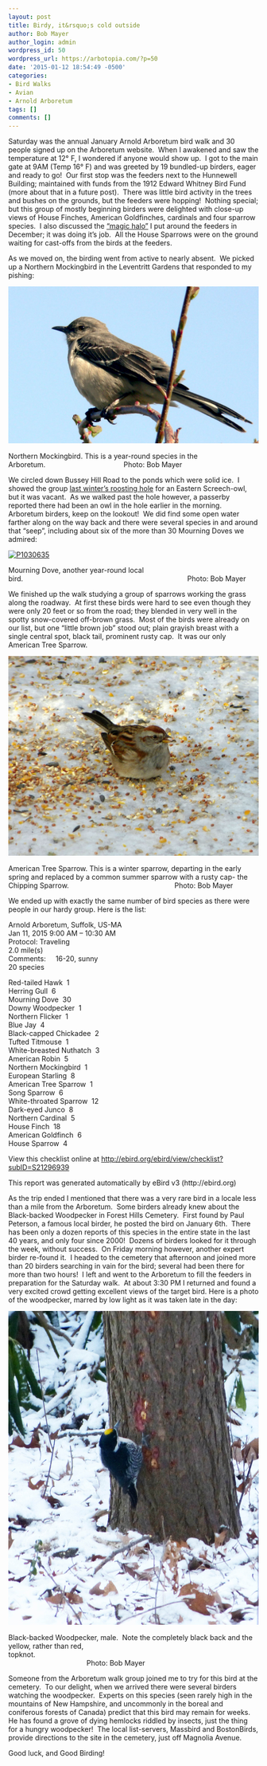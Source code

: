 ```yaml
---
layout: post
title: Birdy, it&rsquo;s cold outside
author: Bob Mayer
author_login: admin
wordpress_id: 50
wordpress_url: https://arbotopia.com/?p=50
date: '2015-01-12 18:54:49 -0500'
categories:
- Bird Walks
- Avian
- Arnold Arboretum
tags: []
comments: []
---
```



<p>Saturday was the annual January Arnold Arboretum bird walk and 30 people signed up on the Arboretum website.&nbsp; When I awakened and saw the temperature at 12&deg; F, I wondered if anyone would show up.&nbsp; I got to the main gate at 9AM (Temp 16&deg; F) and was greeted by 19 bundled-up birders, eager and ready to go!&nbsp; Our first stop was the feeders next to the Hunnewell Building; maintained with funds from the 1912 Edward Whitney Bird Fund (more about that in a future post).&nbsp; There was little bird activity in the trees and bushes on the grounds, but the feeders were hopping!&nbsp; Nothing special; but this group of mostly beginning birders were delighted with close-up views of House Finches, American Goldfinches, cardinals and four sparrow species.&nbsp; I also discussed the&nbsp;<a href="http://www.arbotopia.com/?s=what+about+bird+feeders">&ldquo;magic halo&rdquo;</a>&nbsp;I put around the feeders in December; it was doing it&rsquo;s job.&nbsp; All the House Sparrows were on the ground waiting for cast-offs from the birds at the feeders.</p>


<p>As we moved on, the birding went from active to nearly absent.&nbsp; We picked up a Northern Mockingbird in the Leventritt Gardens that responded to my pishing:</p>


<p><!-- wp:image {"id":296} --></p>
 <img src="/images/2018/11/P1080186.jpg" alt="" class="wp-image-296"/>


<p>Northern Mockingbird. This is a year-round species in the Arboretum.&nbsp;&nbsp;&nbsp;&nbsp;&nbsp;&nbsp;&nbsp;&nbsp;&nbsp;&nbsp;&nbsp;&nbsp;&nbsp;&nbsp;&nbsp;&nbsp;&nbsp;&nbsp;&nbsp;&nbsp;&nbsp;&nbsp;&nbsp;&nbsp;&nbsp;&nbsp;&nbsp;&nbsp;&nbsp;&nbsp;&nbsp;&nbsp;&nbsp;&nbsp;&nbsp;&nbsp;&nbsp;&nbsp;&nbsp; Photo: Bob Mayer</p>


<p>We circled down Bussey Hill Road to the ponds which were solid ice.&nbsp; I showed the group&nbsp;<a href="http://www.arbotopia.com/2014/02/">last winter&rsquo;s roosting hole</a>&nbsp;for an Eastern Screech-owl, but it was vacant.&nbsp; As we walked past the hole however, a passerby reported there had been an owl in the hole earlier in the morning.&nbsp; Arboretum birders, keep on the lookout!&nbsp; We did find some open water farther along on the way back and there were several species in and around that &ldquo;seep&rdquo;, including about six of the more than 30 Mourning Doves we admired:</p>


<p><!-- wp:image {"id":982,"linkDestination":"custom"} --></p>
 <a href="/images/2015/01/P1030635.jpg"><img src="/images/2015/01/P1030635.jpg" alt="P1030635" class="wp-image-982"/></a>


<p>Mourning Dove, another year-round local bird.&nbsp;&nbsp;&nbsp;&nbsp;&nbsp;&nbsp;&nbsp;&nbsp;&nbsp;&nbsp;&nbsp;&nbsp;&nbsp;&nbsp;&nbsp;&nbsp;&nbsp;&nbsp;&nbsp;&nbsp;&nbsp;&nbsp;&nbsp;&nbsp;&nbsp;&nbsp;&nbsp;&nbsp;&nbsp;&nbsp;&nbsp;&nbsp;&nbsp;&nbsp;&nbsp;&nbsp;&nbsp;&nbsp;&nbsp;&nbsp;&nbsp;&nbsp;&nbsp;&nbsp;&nbsp;&nbsp;&nbsp;&nbsp;&nbsp;&nbsp;&nbsp;&nbsp;&nbsp;&nbsp;&nbsp;&nbsp;&nbsp;&nbsp;&nbsp;&nbsp;&nbsp;&nbsp;&nbsp;&nbsp;&nbsp;&nbsp;&nbsp;&nbsp;&nbsp;&nbsp;&nbsp;&nbsp;&nbsp;&nbsp;&nbsp;&nbsp;&nbsp;&nbsp;&nbsp;&nbsp;&nbsp;&nbsp;&nbsp; Photo: Bob Mayer</p>


<p>We finished up the walk studying a group of sparrows working the grass along the roadway.&nbsp; At first these birds were hard to see even though they were only 20 feet or so from the road; they blended in very well in the spotty snow-covered off-brown grass.&nbsp; Most of the birds were already on our list, but one &ldquo;little brown job&rdquo; stood out; plain grayish breast with a single central spot, black tail, prominent rusty cap.&nbsp; It was our only American Tree Sparrow.</p>


<p><!-- wp:image {"id":983,"linkDestination":"custom"} --></p>
 <a href="/images/2015/01/P1070732.jpg"><img src="/images/2015/01/P1070732.jpg" alt="P1070732" class="wp-image-983"/></a>


<p>American Tree Sparrow. This is a winter sparrow, departing in the early spring and replaced by a common summer sparrow with a rusty cap- the Chipping Sparrow.&nbsp;&nbsp;&nbsp;&nbsp;&nbsp;&nbsp;&nbsp;&nbsp;&nbsp;&nbsp;&nbsp;&nbsp;&nbsp;&nbsp;&nbsp;&nbsp;&nbsp;&nbsp;&nbsp;&nbsp;&nbsp;&nbsp;&nbsp;&nbsp;&nbsp;&nbsp;&nbsp;&nbsp;&nbsp;&nbsp;&nbsp;&nbsp;&nbsp;&nbsp;&nbsp;&nbsp;&nbsp;&nbsp;&nbsp;&nbsp;&nbsp;&nbsp;&nbsp;&nbsp;&nbsp;&nbsp;&nbsp;&nbsp;&nbsp;&nbsp;&nbsp;&nbsp;&nbsp; Photo: Bob Mayer</p>


<p>We ended up with exactly the same number of bird species as there were people in our hardy group. Here is the list:</p>


<p>Arnold Arboretum, Suffolk, US-MA<br>Jan 11, 2015 9:00 AM &ndash; 10:30 AM<br>Protocol: Traveling<br>2.0 mile(s)<br>Comments:&nbsp;&nbsp;&nbsp;&nbsp; 16-20, sunny<br>20 species</p>


<p>Red-tailed Hawk&nbsp; 1<br>Herring Gull&nbsp; 6<br>Mourning Dove&nbsp; 30<br>Downy Woodpecker&nbsp; 1<br>Northern Flicker&nbsp; 1<br>Blue Jay&nbsp; 4<br>Black-capped Chickadee&nbsp; 2<br>Tufted Titmouse&nbsp; 1<br>White-breasted Nuthatch&nbsp; 3<br>American Robin&nbsp; 5<br>Northern Mockingbird&nbsp; 1<br>European Starling&nbsp; 8<br>American Tree Sparrow&nbsp; 1<br>Song Sparrow&nbsp; 6<br>White-throated Sparrow&nbsp; 12<br>Dark-eyed Junco&nbsp; 8<br>Northern Cardinal&nbsp; 5<br>House Finch&nbsp; 18<br>American Goldfinch&nbsp; 6<br>House Sparrow&nbsp; 4</p>


<p>View this checklist online at <a href="http://ebird.org/ebird/view/checklist?subID=S21296939">http://ebird.org/ebird/view/checklist?subID=S21296939</a></p>


<p>This report was generated automatically by eBird v3 (http://ebird.org)</p>


<p>As the trip ended I mentioned that there was a very rare bird in a locale less than a mile from the Arboretum.&nbsp; Some birders already knew about the Black-backed Woodpecker in Forest Hills Cemetery.&nbsp; First found by Paul Peterson, a famous local birder, he posted the bird on January 6th.&nbsp; There has been only a dozen reports of this species in the entire state in the last 40 years, and only four since 2000!&nbsp; Dozens of birders looked for it through the week, without success.&nbsp; On Friday morning however, another expert birder re-found it.&nbsp; I headed to the cemetery that afternoon and joined more than 20 birders searching in vain for the bird; several had been there for more than two hours!&nbsp; I left and went to the&nbsp;Arboretum to fill the feeders in preparation for the Saturday walk.&nbsp; At about 3:30 PM I returned and found a very excited crowd getting excellent views of the target bird. Here is a photo of the woodpecker, marred by low light as it was taken late in the day:</p>


<p><!-- wp:image {"id":985,"linkDestination":"custom"} --></p>
 <a href="/images/2015/01/P1090303.jpg"><img src="/images/2015/01/P1090303.jpg" alt="P1090303" class="wp-image-985"/></a>


<p>Black-backed Woodpecker, male.&nbsp; Note the completely black back and the yellow, rather than red, topknot.&nbsp;&nbsp;&nbsp;&nbsp;&nbsp;&nbsp;&nbsp;&nbsp;&nbsp;&nbsp;&nbsp;&nbsp;&nbsp;&nbsp;&nbsp;&nbsp;&nbsp;&nbsp;&nbsp;&nbsp;&nbsp;&nbsp;&nbsp;&nbsp;&nbsp;&nbsp;&nbsp;&nbsp;&nbsp;&nbsp;&nbsp;&nbsp;&nbsp;&nbsp;&nbsp;&nbsp;&nbsp;&nbsp;&nbsp;&nbsp;&nbsp;&nbsp;&nbsp;&nbsp;&nbsp;&nbsp;&nbsp;&nbsp;&nbsp;&nbsp;&nbsp;&nbsp;&nbsp;&nbsp;&nbsp;&nbsp;&nbsp;&nbsp;&nbsp;&nbsp;&nbsp;&nbsp;&nbsp;&nbsp;&nbsp;&nbsp;&nbsp;&nbsp;&nbsp;&nbsp;&nbsp;&nbsp;&nbsp;&nbsp;&nbsp;&nbsp;&nbsp;&nbsp;&nbsp;&nbsp;&nbsp;&nbsp;&nbsp;&nbsp;&nbsp;&nbsp;&nbsp;&nbsp;&nbsp;&nbsp;&nbsp;&nbsp;&nbsp;&nbsp;&nbsp;&nbsp;&nbsp;&nbsp;&nbsp;&nbsp;&nbsp;&nbsp;&nbsp;&nbsp;&nbsp;&nbsp;&nbsp;&nbsp;&nbsp;&nbsp;&nbsp;&nbsp;&nbsp;&nbsp;&nbsp;&nbsp;&nbsp;&nbsp;&nbsp;&nbsp;&nbsp;&nbsp;&nbsp;&nbsp;&nbsp;&nbsp;&nbsp;&nbsp;&nbsp;&nbsp;&nbsp;&nbsp;&nbsp;&nbsp;&nbsp;&nbsp;&nbsp;&nbsp;&nbsp;&nbsp;&nbsp;&nbsp;&nbsp;&nbsp;&nbsp;&nbsp;&nbsp;&nbsp;&nbsp;&nbsp;&nbsp;&nbsp;&nbsp; Photo: Bob Mayer</p>


<p>Someone from the Arboretum walk group joined me to try for this bird at the cemetery.&nbsp; To our delight, when we arrived there were several birders watching the woodpecker.&nbsp; Experts on this species (seen rarely high in the mountains of New Hampshire, and uncommonly in the boreal and coniferous forests of Canada) predict that this bird may remain for weeks.<br>He has found a grove of dying hemlocks riddled by insects, just the thing for a hungry woodpecker!&nbsp; The local list-servers, Massbird and BostonBirds, provide directions to the site in the cemetery, just off Magnolia Avenue.</p>


<p>Good luck, and Good Birding!<br></p>
